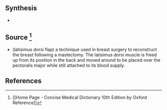 ## Synthesis
- 
## Source [^1]
- (latisimus dorsi flap) a technique used in breast surgery to reconstruct the breast following a mastectomy. The latisimus dorsi muscle is freed up from its position in the back and moved around to be placed over the pectoralis major while still attached to its blood supply.
## References

[^1]: [[Home Page - Concise Medical Dictionary 10th Edition by Oxford Reference]]